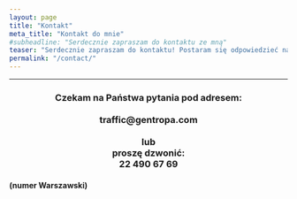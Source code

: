 ```yaml
---
layout: page
title: "Kontakt"
meta_title: "Kontakt do mnie"
#subheadline: "Serdecznie zapraszam do kontaktu ze mną"
teaser: "Serdecznie zapraszam do kontaktu! Postaram się odpowiedzieć na wszystkie pytania."
permalink: "/contact/"
---
```

<hr>

<h3>
<center>
Czekam na Państwa pytania pod adresem:<br><br>
traffic@gentropa.com<br><br>
lub<br>
proszę dzwonić:<br>
22 490 67 69<br>
</h3>
<h4>(numer Warszawski)</h4>
</center>
